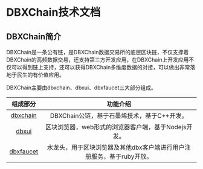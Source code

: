 # DBXChain技术文档

## DBXChain简介

DBXChain是一条公有链，是DBXChain数据交易所的底层区块链，不仅支撑着DBXChain的高频数据交易，还支持第三方开发应用，在DBXChain上开发应用不仅可以得到链上支持，还可以获得DBXChain多维度数据的对接，可以做出非常落地于民生的有价值应用。

DBXChain主要由dbxchain、dbxui、dbxfaucet三大部分组成。

| **组成部分** | **功能介绍** |
| :---: | :---: |
| [dbxchain](dbxchain/introduction.md) | DBXChain公链，基于石墨烯技术，基于C++开发。 |
| [dbxui](dbxui/introduction.md) | 区块浏览器，web形式的浏览器客户端，基于Nodejs开发。 |
| [dbxfaucet](dbxfaucet/introduction.md) | 水龙头，用于区块浏览器及其他dbx客户端进行用户注册服务，基于ruby开放。 |
